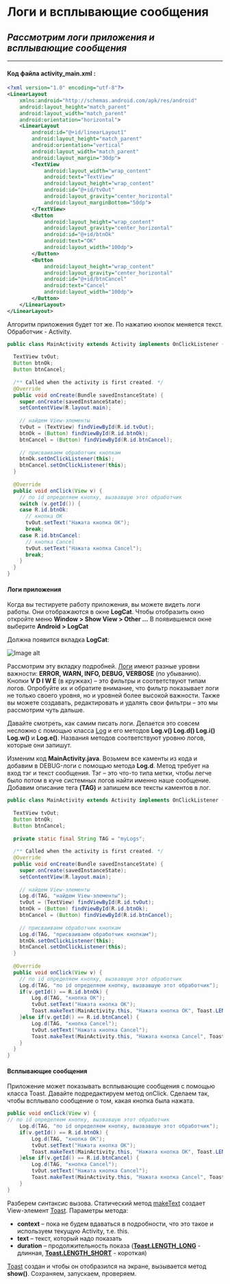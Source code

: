 # Логи и всплывающие сообщения
## _Рассмотрим логи приложения и всплывающие сообщения_

---

#### Код файла activity_main.xml :

```xml
<?xml version="1.0" encoding="utf-8"?>
<LinearLayout
    xmlns:android="http://schemas.android.com/apk/res/android"
    android:layout_height="match_parent"
    android:layout_width="match_parent"
    android:orientation="horizontal">
    <LinearLayout
        android:id="@+id/linearLayout1"
        android:layout_height="match_parent"
        android:orientation="vertical"
        android:layout_width="match_parent"
        android:layout_margin="30dp">
        <TextView
            android:layout_width="wrap_content"
            android:text="TextView"
            android:layout_height="wrap_content"
            android:id="@+id/tvOut"
            android:layout_gravity="center_horizontal"
            android:layout_marginBottom="50dp">
        </TextView>
        <Button
            android:layout_height="wrap_content"
            android:layout_gravity="center_horizontal"
            android:id="@+id/btnOk"
            android:text="OK"
            android:layout_width="100dp">
        </Button>
        <Button
            android:layout_height="wrap_content"
            android:layout_gravity="center_horizontal"
            android:id="@+id/btnCancel"
            android:text="Cancel"
            android:layout_width="100dp">
        </Button>
    </LinearLayout>
</LinearLayout>
```

Алгоритм приложения будет тот же. По нажатию кнопок меняется текст. Обработчик  - Activity.

```Java
public class MainActivity extends Activity implements OnClickListener {
 
  TextView tvOut;
  Button btnOk;
  Button btnCancel;
 
  /** Called when the activity is first created. */
  @Override
  public void onCreate(Bundle savedInstanceState) {
    super.onCreate(savedInstanceState);
    setContentView(R.layout.main);
 
    // найдем View-элементы
    tvOut = (TextView) findViewById(R.id.tvOut);
    btnOk = (Button) findViewById(R.id.btnOk);
    btnCancel = (Button) findViewById(R.id.btnCancel);
 
    // присваиваем обработчик кнопкам
    btnOk.setOnClickListener(this);
    btnCancel.setOnClickListener(this);
  }
 
  @Override
  public void onClick(View v) {
    // по id определяем кнопку, вызвавшую этот обработчик
    switch (v.getId()) {
    case R.id.btnOk:
      // кнопка ОК
      tvOut.setText("Нажата кнопка ОК");
      break;
    case R.id.btnCancel:
      // кнопка Cancel
      tvOut.setText("Нажата кнопка Cancel");
      break;
    }
  }
}
```

#### Логи приложения
Когда вы тестируете работу приложения, вы можете видеть логи работы. Они отображаются в окне __LogCat__. Чтобы отобразить окно откройте меню __Window > Show View > Other …__ В появившемся окне выберите __Android > LogCat__

Должна появится вкладка __LogCat__:

![Image alt](https://lh4.googleusercontent.com/-T-Gwah3y6K4/TlPrht1yYZI/AAAAAAAAAQU/W88NSUQ59mc/s800/20110823_L0012_L_Logcat.jpg)

Рассмотрим эту вкладку подробней. [Логи](http://developer.android.com/reference/android/util/Log.html) имеют разные уровни важности: __ERROR, WARN, INFO, DEBUG, VERBOSE__ (по убыванию). Кнопки __V D I W E__ (в кружках) – это фильтры и соответствуют типам логов. Опробуйте их и обратите внимание, что фильтр показывает логи не только своего уровня, но и уровней более высокой важности. Также вы можете создавать, редактировать и удалять свои фильтры – это мы рассмотрим чуть дальше.

Давайте смотреть, как самим писать логи. Делается это совсем несложно с помощью класса [Log](http://developer.android.com/reference/android/util/Log.html) и его методов __Log.v() Log.d() Log.i() Log.w()__ и __Log.e()__. Названия методов соответствуют уровню логов, которые они запишут.

Изменим код __MainActivity.java__. Возьмем все каменты из кода и добавим в DEBUG-логи с помощью метода __Log.d__. Метод требует на вход тэг и текст сообщения. Тэг – это что-то типа метки, чтобы легче было потом в куче системных логов найти именно наше сообщение. Добавим описание тега __(TAG)__ и запишем все тексты каментов в лог.

```Java
public class MainActivity extends Activity implements OnClickListener {
 
  TextView tvOut;
  Button btnOk;
  Button btnCancel;
 
  private static final String TAG = "myLogs";
 
  /** Called when the activity is first created. */
  @Override
  public void onCreate(Bundle savedInstanceState) {
    super.onCreate(savedInstanceState);
    setContentView(R.layout.main);
 
    // найдем View-элементы
    Log.d(TAG, "найдем View-элементы");
    tvOut = (TextView) findViewById(R.id.tvOut);
    btnOk = (Button) findViewById(R.id.btnOk);
    btnCancel = (Button) findViewById(R.id.btnCancel);
 
    // присваиваем обработчик кнопкам
    Log.d(TAG, "присваиваем обработчик кнопкам");
    btnOk.setOnClickListener(this);
    btnCancel.setOnClickListener(this);
  }
 
  @Override
  public void onClick(View v) {
    // по id определяем кнопку, вызвавшую этот обработчик
    Log.d(TAG, "по id определяем кнопку, вызвавшую этот обработчик");
    if(v.getId() == R.id.btnOk) {
        Log.d(TAG, "кнопка ОК");
        tvOut.setText("Нажата кнопка ОК");
        Toast.makeText(MainActivity.this, "Нажата кнопка ОК", Toast.LENGTH_LONG).show();
    }else if(v.getId() == R.id.btnCancel) {
        Log.d(TAG, "кнопка Cancel");
        tvOut.setText("Нажата кнопка Cancel");
        Toast.makeText(MainActivity.this, "Нажата кнопка Cancel", Toast.LENGTH_LONG).show();
    }
  }
}
```

#### Всплывающие сообщения

Приложение может показывать всплывающие сообщения с помощью класса Toast. Давайте подредактируем метод onClick. Сделаем так, чтобы всплывало сообщение о том, какая кнопка была нажата.

```Java
public void onClick(View v) {
// по id определяем кнопку, вызвавшую этот обработчик
    Log.d(TAG, "по id определяем кнопку, вызвавшую этот обработчик");
    if(v.getId() == R.id.btnOk) {
        Log.d(TAG, "кнопка ОК");
        tvOut.setText("Нажата кнопка ОК");
        Toast.makeText(MainActivity.this, "Нажата кнопка ОК", Toast.LENGTH_LONG).show();
    }else if(v.getId() == R.id.btnCancel) {
        Log.d(TAG, "кнопка Cancel");
        tvOut.setText("Нажата кнопка Cancel");
        Toast.makeText(MainActivity.this, "Нажата кнопка Cancel", Toast.LENGTH_LONG).show();
    }
}
```

Разберем синтаксис вызова. Статический метод [makeText](http://developer.android.com/reference/android/widget/Toast.html#makeText(android.content.Context,%20java.lang.CharSequence,%20int)) создает View-элемент [Toast](http://developer.android.com/reference/android/widget/Toast.html).
Параметры метода:
- __context__ – пока не будем вдаваться в подробности, что это такое и используем текущую Activity, т.е. this.
- __text__ – текст, который надо показать
- __duration__ – продолжительность показа ([__Toast.LENGTH_LONG__](http://developer.android.com/reference/android/widget/Toast.html#LENGTH_LONG) - длинная, [__Toast.LENGTH_SHORT__](http://developer.android.com/reference/android/widget/Toast.html#LENGTH_SHORT) - короткая)

[Toast](http://developer.android.com/reference/android/widget/Toast.html) создан и чтобы он отобразился на экране, вызывается метод __show()__. Сохраняем, запускаем, проверяем.